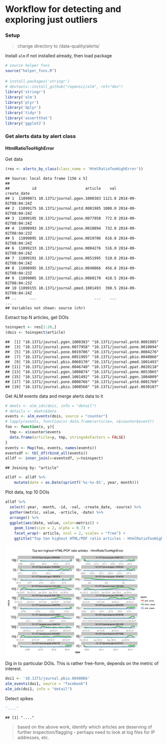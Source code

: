 Workflow for detecting and exploring just outliers
========================================================

### Setup

> change directory to /data-quality/alerts/


Install `alm` if not installed already, then load package


```r
# source helper fxns
source("helper_fxns.R")

# install.packages('stringr')
# devtools::install_github("ropensci/alm", ref="dev")
library('stringr')
library('alm')
library('plyr')
library('dplyr')
library('tidyr')
library('assertthat')
library('ggplot2')
```

### Get alerts data by alert class

#### HtmlRatioTooHighError

Get data


```r
(res <- alerts_by_class(class_name = 'HtmlRatioTooHighError'))
```

```
## Source: local data frame [156 x 5]
## 
##          id                      article    val          create_date
## 1  11099071 10.1371/journal.pgen.1000383 1121.0 2014-09-02T08:04:24Z
## 2  11099175 10.1371/journal.pntd.0001985 1008.0 2014-09-02T08:04:24Z
## 3  11099195 10.1371/journal.pone.0077958  772.0 2014-09-02T08:04:24Z
## 4  11098993 10.1371/journal.pone.0010894  732.0 2014-09-02T08:04:23Z
## 5  11099095 10.1371/journal.pone.0019706  616.0 2014-09-02T08:04:24Z
## 6  11099233 10.1371/journal.pone.0004276  516.0 2014-09-02T08:04:24Z
## 7  11099191 10.1371/journal.pone.0051995  510.0 2014-09-02T08:04:24Z
## 8  11098995 10.1371/journal.pbio.0040066  456.8 2014-09-02T08:04:23Z
## 9  11099005 10.1371/journal.pbio.0060170  418.5 2014-09-02T08:04:23Z
## 10 11099155 10.1371/journal.pmed.1001493  398.5 2014-09-02T08:04:24Z
## ..      ...                          ...    ...                  ...
## Variables not shown: source (chr)
```

Extract top N articles, get DOIs


```r
toinspect <- res[1:20,]
(dois <- toinspect$article)
```

```
##  [1] "10.1371/journal.pgen.1000383" "10.1371/journal.pntd.0001985"
##  [3] "10.1371/journal.pone.0077958" "10.1371/journal.pone.0010894"
##  [5] "10.1371/journal.pone.0019706" "10.1371/journal.pone.0004276"
##  [7] "10.1371/journal.pone.0051995" "10.1371/journal.pbio.0040066"
##  [9] "10.1371/journal.pbio.0060170" "10.1371/journal.pmed.1001493"
## [11] "10.1371/journal.pone.0046740" "10.1371/journal.ppat.0020118"
## [13] "10.1371/journal.pgen.1000874" "10.1371/journal.pone.0053065"
## [15] "10.1371/journal.pmed.1001492" "10.1371/journal.pgen.1004009"
## [17] "10.1371/journal.pone.0000766" "10.1371/journal.pntd.0001769"
## [19] "10.1371/journal.pbio.1000568" "10.1371/journal.ppat.0030107"
```

Get ALM events data and merge alerts data to it


```r
# deets <- alm_ids(dois, info = "detail")
# details <- deets$data
events <- alm_events(dois, source = "counter")
# lapply(events, function(x) data.frame(article=, x$counter$event))
foo <- function(x, y){
  tmp <- x$counter$events
  data.frame(article=y, tmp, stringsAsFactors = FALSE)
}
events <- Map(foo, events, names(events))
eventsdf <- tbl_df(rbind_all(events))
alldf <- inner_join(x=eventsdf, y=toinspect)
```

```
## Joining by: "article"
```

```r
alldf <- alldf %>% 
    mutate(date = as.Date(sprintf('%s-%s-01', year, month)))
```

Plot data, top 10 DOIs


```r
alldf %>%
  select(-year, -month, -id, -val, -create_date, -source) %>%
  gather(metric, value, -article, -date) %>%
  arrange() %>%
  ggplot(aes(date, value, color=metric)) + 
    geom_line(size = 2, alpha = 0.7) + 
    facet_wrap(~ article, ncol = 2, scales = "free") +
    ggtitle("Top ten highest HTML/PDF ratio articles - HtmlRatioTooHighError\n")
```

![plot of chunk unnamed-chunk-5](figure/unnamed-chunk-5.png) 

Dig in to particular DOIs. This is rather free-form, depends on the metric of interest.


```r
doi1 <- '10.1371/journal.pbio.0040066'
alm_events(doi1, source = "facebook")
alm_ids(doi1, info = "detail")
```

Detect spikes


```r
'....'
```

```
## [1] "...."
```

> based on the above work, identify which articles are deserving of further inspection/flagging - perhaps need to look at log files for IP addresses, etc.

